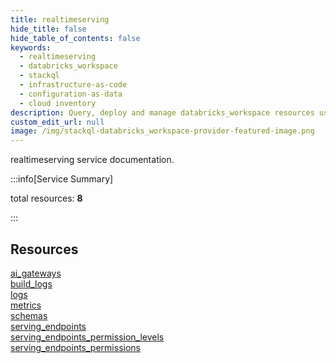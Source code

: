 ```yaml
---
title: realtimeserving
hide_title: false
hide_table_of_contents: false
keywords:
  - realtimeserving
  - databricks_workspace
  - stackql
  - infrastructure-as-code
  - configuration-as-data
  - cloud inventory
description: Query, deploy and manage databricks_workspace resources using SQL
custom_edit_url: null
image: /img/stackql-databricks_workspace-provider-featured-image.png
---
```


realtimeserving service documentation.

:::info[Service Summary]

total resources: __8__  

:::

## Resources
<div class="row">
<div class="providerDocColumn">
<a href="/services/realtimeserving/ai_gateways/">ai_gateways</a><br />
<a href="/services/realtimeserving/build_logs/">build_logs</a><br />
<a href="/services/realtimeserving/logs/">logs</a><br />
<a href="/services/realtimeserving/metrics/">metrics</a>
</div>
<div class="providerDocColumn">
<a href="/services/realtimeserving/schemas/">schemas</a><br />
<a href="/services/realtimeserving/serving_endpoints/">serving_endpoints</a><br />
<a href="/services/realtimeserving/serving_endpoints_permission_levels/">serving_endpoints_permission_levels</a><br />
<a href="/services/realtimeserving/serving_endpoints_permissions/">serving_endpoints_permissions</a>
</div>
</div>